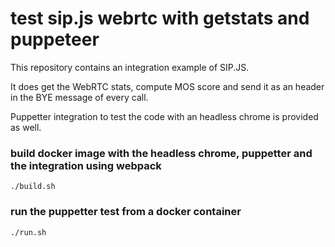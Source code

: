 # test sip.js webrtc with getstats and puppeteer


This repository contains an integration example of SIP.JS.

It does get the WebRTC stats, compute MOS score and send it as an header in the BYE message of every call.

Puppetter integration to test the code with an headless chrome is provided as well.

### build docker image with the headless chrome, puppetter and the integration using webpack 
`./build.sh`

### run the puppetter test from a docker container
`./run.sh`
